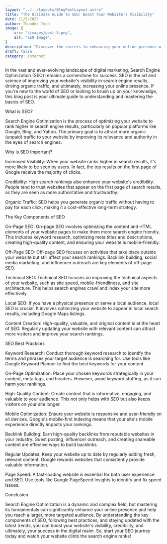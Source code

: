 ```yaml
---
layout: "../../layouts/BlogPostLayout.astro"
title: "The Ultimate Guide to SEO: Boost Your Website's Visibility"
date: 11/5/2023
author: Thunder Tech
image: {
    src: "/images/post-5.png",
    alt: "SEO Image",
}
description: "Discover the secrets to enhancing your online presence with our comprehensive blog post on Search Engine Optimization (SEO). Uncover the key components of SEO, including on-page optimization, off-page strategies, technical SEO, and local SEO, as well as the critical role of content creation in boosting your website's visibility. Learn best practices, from keyword research and on-page optimization to backlink building and mobile optimization. With this guide, you'll be well-equipped to take your website to new heights in search engine rankings and drive more organic traffic. Don't miss out on the ultimate SEO resource – read our blog post today and start your journey toward digital success!"
draft: false
category: Internet
---
```


In the vast and ever-evolving landscape of digital marketing, Search Engine Optimization (SEO) remains a cornerstone for success. SEO is the art and science of improving your website's visibility in search engine results, driving organic traffic, and ultimately, increasing your online presence. If you're new to the world of SEO or looking to brush up on your knowledge, this blog post is your ultimate guide to understanding and mastering the basics of SEO.

What is SEO?

Search Engine Optimization is the process of optimizing your website to rank higher in search engine results, particularly on popular platforms like Google, Bing, and Yahoo. The primary goal is to attract more organic (unpaid) traffic to your website by improving its relevance and authority in the eyes of search engines.

Why is SEO Important?

Increased Visibility: When your website ranks higher in search results, it's more likely to be seen by users. In fact, the top results on the first page of Google receive the majority of clicks.

Credibility: High search rankings also enhance your website's credibility. People tend to trust websites that appear on the first page of search results, as they are seen as more authoritative and trustworthy.

Organic Traffic: SEO helps you generate organic traffic without having to pay for each click, making it a cost-effective long-term strategy.

The Key Components of SEO

On-Page SEO: On-page SEO involves optimizing the content and HTML elements of your website pages to make them more search engine friendly. This includes keyword research, optimizing meta titles and descriptions, creating high-quality content, and ensuring your website is mobile-friendly.

Off-Page SEO: Off-page SEO focuses on activities that take place outside your website but still affect your search rankings. Backlink building, social media marketing, and influencer outreach are key elements of off-page SEO.

Technical SEO: Technical SEO focuses on improving the technical aspects of your website, such as site speed, mobile-friendliness, and site architecture. This helps search engines crawl and index your site more effectively.

Local SEO: If you have a physical presence or serve a local audience, local SEO is crucial. It involves optimizing your website to appear in local search results, including Google Maps listings.

Content Creation: High-quality, valuable, and original content is at the heart of SEO. Regularly updating your website with relevant content can attract more visitors and improve your search rankings.

SEO Best Practices

Keyword Research: Conduct thorough keyword research to identify the terms and phrases your target audience is searching for. Use tools like Google Keyword Planner to find the best keywords for your content.

On-Page Optimization: Place your chosen keywords strategically in your content, meta tags, and headers. However, avoid keyword stuffing, as it can harm your rankings.

High-Quality Content: Create content that is informative, engaging, and valuable to your audience. This not only helps with SEO but also keeps visitors on your site longer.

Mobile Optimization: Ensure your website is responsive and user-friendly on all devices. Google's mobile-first indexing means that your site's mobile experience directly impacts your rankings.

Backlink Building: Earn high-quality backlinks from reputable websites in your industry. Guest posting, influencer outreach, and creating shareable content are effective ways to build backlinks.

Regular Updates: Keep your website up to date by regularly adding fresh, relevant content. Google rewards websites that consistently provide valuable information.

Page Speed: A fast-loading website is essential for both user experience and SEO. Use tools like Google PageSpeed Insights to identify and fix speed issues.

Conclusion

Search Engine Optimization is a dynamic and complex field, but mastering its fundamentals can significantly enhance your online presence and help you reach a larger, more targeted audience. By understanding the key components of SEO, following best practices, and staying updated with the latest trends, you can boost your website's visibility, credibility, and ultimately, your success in the digital realm. So, start your SEO journey today and watch your website climb the search engine ranks!
